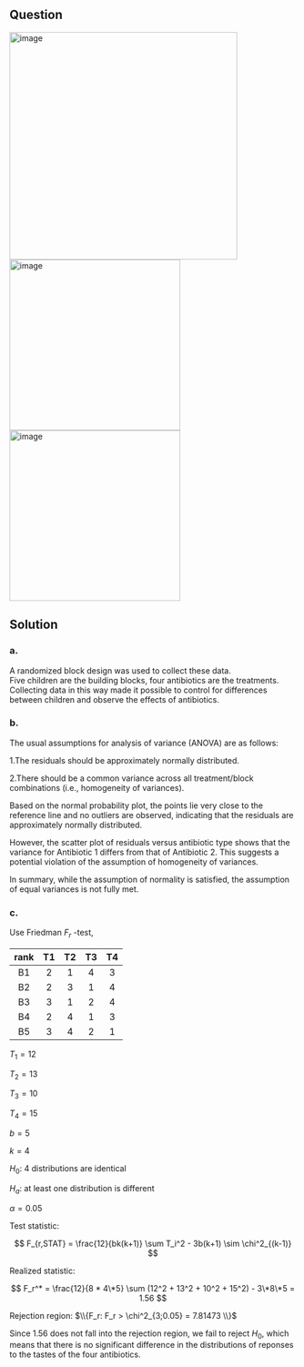 ## Question

<img width="400" alt="image" src="https://github.com/user-attachments/assets/b3e7ac73-e23a-4cb4-a05e-e303100d7423" />
<img width="300" alt="image" src="https://github.com/user-attachments/assets/da3b2808-123c-4785-83a0-ff581f0fbdd1" />
<img width="300" alt="image" src="https://github.com/user-attachments/assets/f08ca726-8ab4-4992-b983-b58dc5a0c1d0" />

## Solution

### a.

A randomized block design was used to collect these data.  
Five children are the building blocks, four antibiotics are the treatments.  
Collecting data in this way made it possible to control for differences between children and observe the effects of antibiotics.

### b.

The usual assumptions for analysis of variance (ANOVA) are as follows:

1.The residuals should be approximately normally distributed.

2.There should be a common variance across all treatment/block combinations (i.e., homogeneity of variances).

Based on the normal probability plot, the points lie very close to the reference line and no outliers are observed, indicating that the residuals are approximately normally distributed.

However, the scatter plot of residuals versus antibiotic type shows that the variance for Antibiotic 1 differs from that of Antibiotic 2. This suggests a potential violation of the assumption of homogeneity of variances.

In summary, while the assumption of normality is satisfied, the assumption of equal variances is not fully met.

### c.

Use Friedman $F_r$ -test,

|rank| T1| T2| T3| T4|
|:--:|:-:|:-:|:-:|:-:|
| B1 | 2 | 1 | 4 | 3 |
| B2 | 2 | 3 | 1 | 4 |
| B3 | 3 | 1 | 2 | 4 |
| B4 | 2 | 4 | 1 | 3 |
| B5 | 3 | 4 | 2 | 1 |

$T_1 = 12$ 

$T_2 = 13$

$T_3 = 10$

$T_4 = 15$  

$b = 5$

$k=4$  
  
$H_0$: 4 distributions are identical 

$H_a$: at least one distribution is different

$\alpha = 0.05$

Test statistic:

$$
F_{r,STAT} = \frac{12}{bk(k+1)} \sum T_i^2 - 3b(k+1) \sim \chi^2_{(k-1)}
$$

Realized statistic:

$$
F_r^* = \frac{12}{8 * 4\*5} \sum (12^2 + 13^2 + 10^2 + 15^2) - 3\*8\*5 = 1.56
$$

Rejection region: $\\{F_r: F_r > \chi^2_{3;0.05} = 7.81473 \\}$

Since $1.56$ does not fall into the rejection region, we fail to reject $H_0$, which means that there is no significant difference in the distributions of reponses to the tastes of the four antibiotics.
